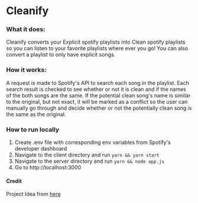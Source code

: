 # Cleanify

### What it does:

Cleanify converts your Explicit spotify playlists into Clean spotify playlists so you can listen to your favorite playlists where ever you go! You can also convert a playlist to only have explicit songs.

### How it works:

A request is made to Spotify's API to search each song in the playlist. Each search result is checked to see whether or not it is clean and if the names of the both songs are the same. If the potential clean song's name is similar to the original, but not exact, it will be marked as a conflict so the user can manually go through and decide whether or not the potentially clean song is the same as the original.

### How to run locally

1. Create .env file with corresponding env variables from Spotify's developer dashboard
2. Navigate to the client directory and run `yarn && yarn start`
3. Navigate to the server directory and run `yarn && node app.js`
4. Go to http://localhost:3000

#### Credit

Project Idea from [here](https://github.com/Divide-By-0/app-ideas-people-would-use)
